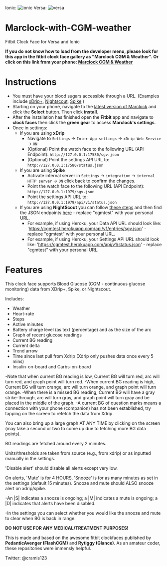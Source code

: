 Ionic:
![ionic](https://i.imgur.com/Ys9Eu1p.png "ionic") 
Versa:
![versa](https://i.imgur.com/psYb768.png "versa")

# Marclock-with-CGM-weather
Fitbit Clock Face for Versa and Ionic

**If you do not know how to load from the developer menu, please look for this app in the fitbit clock face gallery as "Marclock CGM & Weather". Or click on this link from your phone: [Marclock CGM & Weather](https://gam.fitbit.com/gallery/clock/9eacf714-5b23-40c8-9621-ded74bd9edf9)**

# Instructions
- You must have your blood sugars accessible through a URL. (Examples include [xDrip+](https://github.com/jamorham/xDrip-plus), [Nightscout](http://www.nightscout.info/wiki/welcome/set-up-nightscout-using-heroku), [Spike](https://spike-app.com/) )
- Starting on your phone, navigate to the [latest version of Marclock](https://gam.fitbit.com/gallery/clock/9eacf714-5b23-40c8-9621-ded74bd9edf9) and click the **Select** button. Then click **install**. 
- After the installation has finished open the **Fitbit** app and navigate to **clock faces** then click the **green gear** to access **Marclock's settings**.
- Once in settings:  
  - If you are using **xDrip** 
    - Navigate to `Settings` -> `Inter-App settings` -> `xDrip Web Service` -> `ON` 
    - (Optional) Point the watch face to the following URL (API Endpoint): `http://127.0.0.1:17580/sgv.json`
    - (Optional) Point the settings API URL to: `http://127.0.0.1:17580/status.json`
  - If you are using **Spike**  
    - Activate internal server in `Settings` -> `integration` -> `internal HTTP server` -> `ON` click back to confirm the changes.
    - Point the watch face to the following URL (API Endpoint): `http://127.0.0.1:1979/sgv.json`
    - Point the settings API URL to: `http://127.0.0.1:1979/api/v1/status.json`
  - If you are using **NightScout** you can follow [these steps](http://www.nightscout.info/wiki/welcome/set-up-nightscout-using-heroku) and then find the JSON endpoints [here](https://github.com/nightscout/cgm-remote-monitor/wiki/API-v1.0.0-beta-Endpoints) - replace "cgmtest" with your personal URL.
    - For example, if using Heroku, your Data API URL should look like: 'https://cgmtest.herokuapp.com/api/v1/entries/sgv.json'  - replace "cgmtest" with your personal URL.
    - For example, if using Heroku, your Settings API URL should look like: 'https://cgmtest.herokuapp.com/api/v1/status.json' - replace "cgmtest" with your personal URL.
    
# Features
This clock face supports Blood Glucose (CGM - continuous glucose monitoring) data from XDrip+, Spike, or Nightscout. 

Includes: 

- Weather
- Heart-rate
- Steps
- Active minutes
- Battery charge level (as text (percentage) and as the size of the arc
- Graph of recent glucose readings
- Current BG reading
- Current delta
- Trend arrow
- Time since last pull from Xdrip (Xdrip only pushes data once every 5 mins)
- Insulin-on-board and Carbs-on-board

-Note that when current BG reading is low, Current BG will turn red, arc will turn red, and graph point will turn red. 
-When current BG reading is high, Current BG will turn orange, arc will turn orange, and graph point will turn orange. 
-When there is a missed BG reading, Current BG will have a gray strike-through, arc will turn gray, and graph point will turn gray and be placed in the middle of the graph. 
-A current BG of question marks means a connection with your phone (companion) has not been established, try tapping on the screen to refetch the data from Xdrip.

You can also bring up a large graph AT ANY TIME by clicking on the screen (may take a second or two to come up due to fetching more BG data points).

BG readings are fetched around every 2 minutes. 

Units/thresholds are taken from source (e.g., from xdrip) or as inputted manually in the settings.

'Disable alert' should disable all alerts except very low.

On alerts, 'Mute' is for 4 HOURS, 'Snooze' is for as many minutes as set in the settings (default 15 minutes). 
Snooze and mute should ALSO snooze alert on xdrip/spike.

-An |S| indicates a snooze is ongoing; a |M| indicates a mute is ongoing; a |D| indicates that alerts have been disabled.

-In the settings you can select whether you would like the snooze and mute to clear when BG is back in range.

**DO NOT USE FOR ANY MEDICAL/TREATMENT PURPOSES!**

This is made and based on the awesome fitbit clockfaces published by **PedanticAvenger (FlashCGM)** and **Rytiggy (Glance)**. As an amateur coder, these repositories were immensly helpful.


  

Twitter: @cramis123
